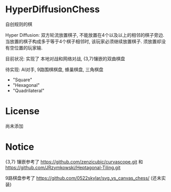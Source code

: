 # HyperDiffusionChess

自创规则的棋

Hyper Diffusion: 双方轮流放置棋子, 不能放置在4个以及以上的相邻的棋子旁边. 当放置的棋子构成多于等于4个棋子相邻时, 该玩家必须继续放置棋子. 须放置却没有空位置的玩家输.

目前状况: 实现了 本地对战和网络对战, {3,7}镶嵌的双曲棋盘

待实现: AI对手, 9路围棋棋盘, 蜂巢棋盘, 三角棋盘

- "Square"
- "Hexagonal"
- "Quadrilateral"

# License

尚未添加

# Notice

{3,7} 镶嵌参考了 https://github.com/zenzicubic/curvascope.git 和 https://github.com/JRzymkowski/Heptagonal-Tiling.git

9路棋盘参考了 https://github.com/0522skylar/svg_vs_canvas_chess/
(还未实装)

